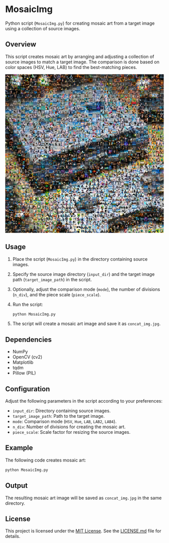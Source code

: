 # MosaicImg

Python script (`MosaicImg.py`) for creating mosaic art from a target image using a collection of source images.

## Overview

This script creates mosaic art by arranging and adjusting a collection of source images to match a target image. The comparison is done based on color spaces (HSV, Hue, LAB) to find the best-matching pieces.

![concat_img_ref.jpg](concat_img_ref.jpg)

## Usage

1. Place the script (`MosaicImg.py`) in the directory containing source images.

2. Specify the source image directory (`input_dir`) and the target image path (`target_image_path`) in the script.

3. Optionally, adjust the comparison mode (`mode`), the number of divisions (`n_div`), and the piece scale (`piece_scale`).

4. Run the script:

   ```bash
   python MosaicImg.py
   ```

5. The script will create a mosaic art image and save it as `concat_img.jpg`.

## Dependencies

- NumPy
- OpenCV (cv2)
- Matplotlib
- tqdm
- Pillow (PIL)

## Configuration

Adjust the following parameters in the script according to your preferences:

- `input_dir`: Directory containing source images.
- `target_image_path`: Path to the target image.
- `mode`: Comparison mode (`HSV`, `Hue`, `LAB`, `LAB2`, `LAB4`).
- `n_div`: Number of divisions for creating the mosaic art.
- `piece_scale`: Scale factor for resizing the source images.

## Example

The following code creates mosaic art:

```python
python MosaicImg.py
```

## Output

The resulting mosaic art image will be saved as `concat_img.jpg` in the same directory.

## License

This project is licensed under the [MIT License](LICENSE.md). See the [LICENSE.md](LICENSE.md) file for details.
